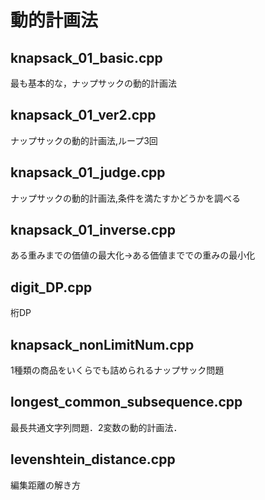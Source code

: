 # 動的計画法

## knapsack_01_basic.cpp<br>
最も基本的な，ナップサックの動的計画法
## knapsack_01_ver2.cpp<br>
ナップサックの動的計画法,ループ3回
## knapsack_01_judge.cpp<br>
ナップサックの動的計画法,条件を満たすかどうかを調べる
## knapsack_01_inverse.cpp<cp>
ある重みまでの価値の最大化->ある価値まででの重みの最小化
## digit_DP.cpp<br>
桁DP
## knapsack_nonLimitNum.cpp<br>
1種類の商品をいくらでも詰められるナップサック問題
## longest_common_subsequence.cpp<br>
最長共通文字列問題．2変数の動的計画法．
## levenshtein_distance.cpp<br>
編集距離の解き方